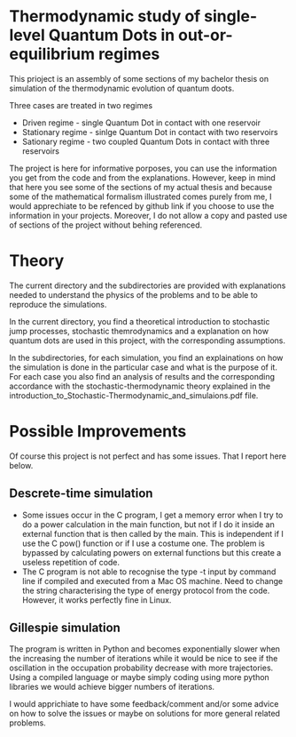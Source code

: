 # Thermodynamic study of single-level Quantum Dots in out-or-equilibrium regimes
 This prioject is an assembly of some sections of my bachelor thesis on simulation of the thermodynamic evolution of quantum doots.

 Three cases are treated in two regimes
* Driven regime - single Quantum Dot in contact with one reservoir
* Stationary regime - sinlge Quantum Dot in contact with two reservoirs
* Sationary regime - two coupled Quantum Dots in contact with three reservoirs

The project is here for informative porposes, you can use the information you get from the code and from the explanations. However, keep in mind that here you see some of the sections of my actual thesis and because some of the mathematical formalism illustrated comes purely from me, I would apprechiate to be refenced by github link if you choose to use the information in your projects. Moreover, I do not allow a copy and pasted use of sections of the project without behing referenced.

# Theory
The current directory and the subdirectories are provided with explanations needed to understand the physics of the problems and to be able to reproduce the simulations.

In the current directory, you find a theoretical introduction to stochastic jump processes, stochastic themrodynamics and a explanation on how quantum dots are used in this project, with the corresponding assumptions.

In the subdirectories, for each simulation, you find an explainations on how the simulation is done in the particular case and what is the purpose of it. For each case you also find an analysis of results and the corresponding accordance with the stochastic-thermodynamic theory explained in the introduction_to_Stochastic-Thermodynamic_and_simulaions.pdf file.

# Possible Improvements
Of course this project is not perfect and has some issues. That I report here below.

## Descrete-time simulation
* Some issues occur in the C program, I get a memory error when I try to do a power calculation in the main function, but not if I do it inside an external function that is then called by the main. This is independent if I use the C pow() function or if I use a costume one. The problem is bypassed by calculating powers on external functions but this create a useless repetition of code.
* The C program is not able to recognise the type -t input by command line if compiled and executed from a Mac OS machine. Need to change the string characterising the type of energy protocol from the code. However, it works perfectly fine in Linux.

## Gillespie simulation
The program is written in Python and becomes exponentially slower when the increasing the number of iterations while it would be nice to see if the oscillation in the occupation probability decrease with more trajectories. Using a compiled language or maybe simply coding using more python libraries we would achieve bigger numbers of iterations.

I would apprichiate to have some feedback/comment and/or some advice on how to solve the issues or maybe on solutions for more general related problems.
